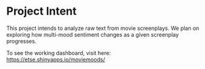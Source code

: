 # Project Intent
This project intends to analyze raw text from movie screenplays. We plan on exploring how multi-mood sentiment changes as a given screenplay progresses.

To see the working dashboard, visit here: https://etse.shinyapps.io/moviemoods/
